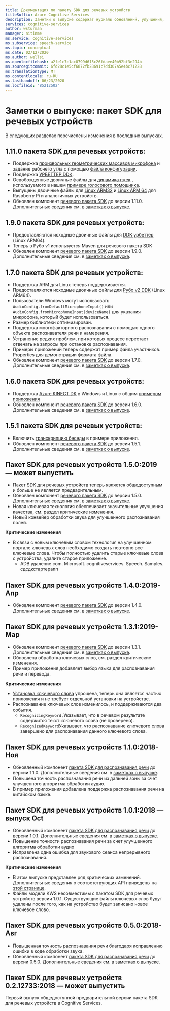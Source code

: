 ```yaml
---
title: Документация по пакету SDK для речевых устройств
titleSuffix: Azure Cognitive Services
description: Заметки о выпуске содержат журналы обновлений, улучшения, исправления ошибок и изменения в пакете SDK для речевых устройств. Эта статья обновлена в каждом выпуске пакета SDK для речевых устройств.
services: cognitive-services
author: wsturman
manager: nitinme
ms.service: cognitive-services
ms.subservice: speech-service
ms.topic: conceptual
ms.date: 02/12/2020
ms.author: wellsi
ms.openlocfilehash: a2fe1c7c1ac8799d615c26fdaee40b92bf3e294b
ms.sourcegitcommit: 6fd28c1e5cf6872fb28691c7dd307a5e4bc71228
ms.translationtype: MT
ms.contentlocale: ru-RU
ms.lasthandoff: 06/23/2020
ms.locfileid: "85212502"
---
```

# <a name="release-notes-speech-devices-sdk"></a>Заметки о выпуске: пакет SDK для речевых устройств

В следующих разделах перечислены изменения в последних выпусках.

## <a name="speech-devices-sdk-1110"></a>1.11.0 пакета SDK для речевых устройств:

- Поддержка [произвольных геометрических массивов микрофона](how-to-devices-microphone-array-configuration.md) и задание рабочего угла с помощью [файла конфигурации](https://aka.ms/sdsdk-micarray-json).
- Поддержка [УРБЕТТЕР DDK](http://www.urbetter.com/products_56/278.html).
- Освобожденные двоичные файлы для [динамика гжек](https://aka.ms/sdsdk-download-speaker) , используемого в нашем [примере голосового помощника](https://aka.ms/sdsdk-speaker).
- Выпущены двоичные файлы для [Linux ARM32](https://aka.ms/sdsdk-download-linux-arm32) и [Linux ARM 64](https://aka.ms/sdsdk-download-linux-arm64) для Raspberry Pi и аналогичных устройств.
- Обновлен компонент [речевого пакета SDK](https://docs.microsoft.com/azure/cognitive-services/speech-service/speech-sdk-reference) до версии 1.11.0. Дополнительные сведения см. в [заметках о выпуске](https://aka.ms/csspeech/whatsnew).

## <a name="speech-devices-sdk-190"></a>1.9.0 пакета SDK для речевых устройств:

- Предоставляются исходные двоичные файлы для [DDK урбеттер](https://aka.ms/sdsdk-download-urbetter) (Linux ARM64).
- Теперь в Рубо v1 используется Maven для речевого пакета SDK
- Обновлен компонент [речевого пакета SDK](https://docs.microsoft.com/azure/cognitive-services/speech-service/speech-sdk-reference) до версии 1.9.0. Дополнительные сведения см. в [заметках о выпуске](https://aka.ms/csspeech/whatsnew).

## <a name="speech-devices-sdk-170"></a>1.7.0 пакета SDK для речевых устройств:

- Поддержка ARM для Linux теперь поддерживается.
- Предоставляются исходные двоичные файлы для [Рубо v2 DDK](https://aka.ms/sdsdk-download-roobov2) (Linux ARM64).
- Пользователи Windows могут использовать `AudioConfig.fromDefaultMicrophoneInput()` или `AudioConfig.fromMicrophoneInput(deviceName)` для указания микрофона, который будет использоваться.
- Размер библиотеки оптимизирован.
- Поддержка многофакторного распознавания с помощью одного объекта распознавателя речи и намерения.
- Устранение редких проблем, при которых процесс перестает отвечать на запросы при остановке распознавания.
- Примеры приложений теперь содержат пример файла участников. Properties для демонстрации формата файла.
- Обновлен компонент [речевого пакета SDK](https://docs.microsoft.com/azure/cognitive-services/speech-service/speech-sdk-reference) до версии 1.7.0. Дополнительные сведения см. в [заметках о выпуске](https://aka.ms/csspeech/whatsnew).

## <a name="speech-devices-sdk-160"></a>1.6.0 пакета SDK для речевых устройств:

- Поддержка [Azure KINECT DK](https://azure.microsoft.com/services/kinect-dk/) в Windows и Linux с общим [примером приложения](https://aka.ms/sdsdk-download)
- Обновлен компонент [речевого пакета SDK](https://docs.microsoft.com/azure/cognitive-services/speech-service/speech-sdk-reference) до версии 1.6.0. Дополнительные сведения см. в [заметках о выпуске](https://aka.ms/csspeech/whatsnew).

## <a name="speech-devices-sdk-151"></a>1.5.1 пакета SDK для речевых устройств:

- Включить [транскрипцию беседы](conversation-transcription-service.md) в примере приложения.
- Обновлен компонент [речевого пакета SDK](https://docs.microsoft.com/azure/cognitive-services/speech-service/speech-sdk-reference) до версии 1.5.1. Дополнительные сведения см. в [заметках о выпуске](https://aka.ms/csspeech/whatsnew).

## <a name="speech-devices-sdk-150-2019-may-release"></a>Пакет SDK для речевых устройств 1.5.0:2019 — может выпустить

- Пакет SDK для речевых устройств теперь является общедоступным и больше не является предварительным.
- Обновлен компонент [речевого пакета SDK](https://docs.microsoft.com/azure/cognitive-services/speech-service/speech-sdk-reference) до версии 1.5.0. Дополнительные сведения см. в [заметках о выпуске](https://aka.ms/csspeech/whatsnew).
- Новая ключевая технология обеспечивает значительные улучшения качества, см. раздел критические изменения.
- Новый конвейер обработки звука для улучшенного распознавания полей.

**Критические изменения**

- В связи с новым ключевым словом технология на улучшенном портале ключевых слов необходимо создать повторно все ключевые слова. Чтобы полностью удалить старые ключевые слова с устройства, удалите старое приложение.
  - ADB удаление com. Microsoft. cognitiveservices. Speech. Samples. сдсдкстартерапп

## <a name="speech-devices-sdk-140-2019-apr-release"></a>Пакет SDK для речевых устройств 1.4.0:2019-Апр

- Обновлен компонент [речевого пакета SDK](https://docs.microsoft.com/azure/cognitive-services/speech-service/speech-sdk-reference) до версии 1.4.0. Дополнительные сведения см. в [заметках о выпуске](https://aka.ms/csspeech/whatsnew).

## <a name="speech-devices-sdk-131-2019-mar-release"></a>Пакет SDK для речевых устройств 1.3.1:2019-Мар

- Обновлен компонент [речевого пакета SDK](https://docs.microsoft.com/azure/cognitive-services/speech-service/speech-sdk-reference) до версии 1.3.1. Дополнительные сведения см. в [заметках о выпуске](https://aka.ms/csspeech/whatsnew).
- Обновлена обработка ключевых слов, см. раздел критические изменения.
- Пример приложения добавляет выбор языка для распознавания речи и перевода.

**Критические изменения**

- [Установка ключевого слова](https://docs.microsoft.com/azure/cognitive-services/speech-service/speech-devices-sdk-create-kws) упрощена, теперь она является частью приложения и не требует отдельной установки на устройстве.
- Распознавание ключевых слов изменилось, и поддерживаются два события.
  - `RecognizingKeyword,`Указывает, что в речевом результате содержится текст ключевого слова (не проверено).
  - `RecognizedKeyword`Указывает, что распознавание ключевого слова завершено для распознавания данного ключевого слова.

## <a name="speech-devices-sdk-110-2018-nov-release"></a>Пакет SDK для речевых устройств 1.1.0:2018-Ноя

- Обновленный компонент [пакета SDK для распознавания речи](https://docs.microsoft.com/azure/cognitive-services/speech-service/speech-sdk-reference) до версии 1.1.0. Дополнительные сведения см. в [заметках о выпуске](https://aka.ms/csspeech/whatsnew).
- Повышена точность распознавания речи из дальней зоны за счет улучшенного алгоритма обработки аудио.
- В пример приложения добавлена поддержка распознавания речи на китайском языке.

## <a name="speech-devices-sdk-101-2018-oct-release"></a>Пакет SDK для речевых устройств 1.0.1:2018 — выпуск Oct

- Обновленный компонент [пакета SDK для распознавания речи](https://docs.microsoft.com/azure/cognitive-services/speech-service/speech-sdk-reference) до версии 1.0.1. Дополнительные сведения см. в [заметках о выпуске](https://aka.ms/csspeech/whatsnew).
- Повышение точности распознавания речи за счет улучшенного алгоритма обработки аудио
- Исправлена одна ошибка для звукового сеанса непрерывного распознавания.

**Критические изменения**

- В этом выпуске представлен ряд критических изменений. Дополнительные сведения о соответствующих API приведены на [этой странице](https://aka.ms/csspeech/breakingchanges_1_0_0).
- Файлы модели KWS несовместимы с пакетом SDK для речевых устройств версии 1.0.1. Существующие файлы ключевых слов будут удалены после того, как на устройство будет записано новое ключевое слово.

## <a name="speech-devices-sdk-050-2018-aug-release"></a>Пакет SDK для речевых устройств 0.5.0:2018-Авг

- Повышенная точность распознавания речи благодаря исправлению ошибки в коде обработки звука.
- Обновленный компонент [пакета SDK для распознавания речи](https://docs.microsoft.com/azure/cognitive-services/speech-service/speech-sdk-reference) до версии 0.5.0. Дополнительные сведения см. в [заметках о выпуске](releasenotes.md#cognitive-services-speech-sdk-050-2018-july-release).

## <a name="speech-devices-sdk-0212733-2018-may-release"></a>Пакет SDK для речевых устройств 0.2.12733:2018 — может выпустить

Первый выпуск общедоступной предварительной версии пакета SDK для речевых устройств в Cognitive Services.

